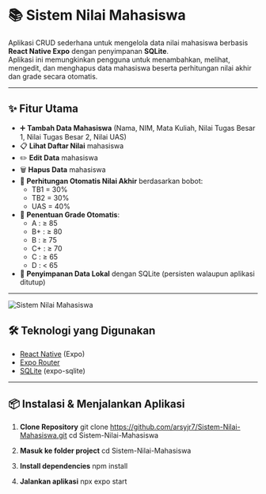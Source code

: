 # 📚 Sistem Nilai Mahasiswa

Aplikasi CRUD sederhana untuk mengelola data nilai mahasiswa berbasis **React Native Expo** dengan penyimpanan **SQLite**.  
Aplikasi ini memungkinkan pengguna untuk menambahkan, melihat, mengedit, dan menghapus data mahasiswa beserta perhitungan nilai akhir dan grade secara otomatis.

---

## ✨ Fitur Utama
- ➕ **Tambah Data Mahasiswa** (Nama, NIM, Mata Kuliah, Nilai Tugas Besar 1, Nilai Tugas Besar 2, Nilai UAS)
- 📋 **Lihat Daftar Nilai** mahasiswa
- ✏️ **Edit Data** mahasiswa
- 🗑 **Hapus Data** mahasiswa
- 🧮 **Perhitungan Otomatis Nilai Akhir** berdasarkan bobot:
  - TB1 = 30%
  - TB2 = 30%
  - UAS = 40%
- 🎯 **Penentuan Grade Otomatis**:
  - A : ≥ 85
  - B+ : ≥ 80
  - B : ≥ 75
  - C+ : ≥ 70
  - C : ≥ 65
  - D : < 65
- 💾 **Penyimpanan Data Lokal** dengan SQLite (persisten walaupun aplikasi ditutup)

---
![Sistem Nilai Mahasiswa](assets/ss-app.png)

## 🛠️ Teknologi yang Digunakan
- [React Native](https://reactnative.dev/) (Expo)
- [Expo Router](https://expo.github.io/router/docs)
- [SQLite](https://docs.expo.dev/versions/latest/sdk/sqlite/) (expo-sqlite)

---

## 📦 Instalasi & Menjalankan Aplikasi

1. **Clone Repository**
git clone https://github.com/arsyjr7/Sistem-Nilai-Mahasiswa.git
cd Sistem-Nilai-Mahasiswa

2. **Masuk ke folder project**
cd Sistem-Nilai-Mahasiswa

3. **Install dependencies**
npm install

4. **Jalankan aplikasi**
npx expo start
